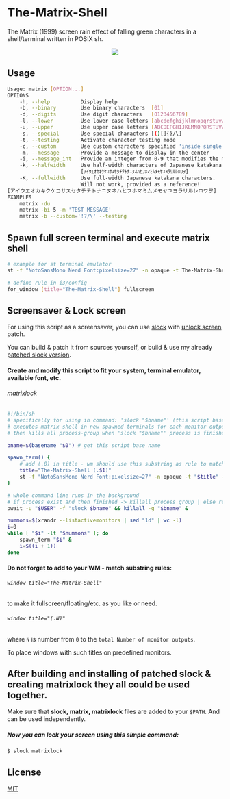 # The-Matrix-Shell
The Matrix (1999) screen rain effect of falling green characters in a shell/terminal written in POSIX sh.
<p align="center">
    <img src="https://raw.githubusercontent.com/WANDEX/The-Matrix-Shell/media/media/demo_1.gif"/>
</p>

## Usage
```sh
Usage: matrix [OPTION...]
OPTIONS
    -h, --help          Display help
    -b, --binary        Use binary characters  [01]
    -d, --digits        Use digit characters   [0123456789]
    -l, --lower         Use lower case letters [abcdefghijklmnopqrstuvwxyz]
    -u, --upper         Use upper case letters [ABCDEFGHIJKLMNOPQRSTUVWXYZ]
    -s, --special       Use special characters [()[]{}/\]
    -t, --testing       Activate character testing mode
    -c, --custom        Use custom characters specified 'inside single quotes'
    -m, --message       Provide a message to display in the center
    -i, --message_int   Provide an integer from 0-9 that modifies the message
    -k, --halfwidth     Use half-width characters of Japanese katakana
                        [ｱｲｳｴｵｶｷｸｹｺｻｽｾﾀﾁﾃﾄﾅﾆﾇﾈﾊﾋﾌﾎﾏﾐﾑﾒﾓﾔﾕﾖﾗﾘﾙﾚﾛﾜｦ]
    -K, --fullwidth     Use full-width Japanese katakana characters.
                        Will not work, provided as a reference!
[アイウエオカキクケコサスセタチテトナニヌネハヒフホマミムメモヤユヨラリルレロワヲ]
EXAMPLES
    matrix -du
    matrix -bi 5 -m 'TEST MESSAGE'
    matrix -b --custom='!?/\' --testing
```

## Spawn full screen terminal and execute matrix shell
```sh
# example for st terminal emulator
st -f "NotoSansMono Nerd Font:pixelsize=27" -n opaque -t The-Matrix-Shell -e matrix -du

# define rule in i3/config
for_window [title="The-Matrix-Shell"] fullscreen
```

## Screensaver & Lock screen
For using this script as a screensaver, you can use [slock](https://tools.suckless.org/slock/) with [unlock screen](https://tools.suckless.org/slock/patches/unlock_screen/) patch.

You can build & patch it from sources yourself, or build & use my already [patched slock version](https://github.com/WANDEX/slock).

#### Create and modify this script to fit your system, terminal emulator, available font, etc.
###### matrixlock
```sh
#!/bin/sh
# specifically for using in command: 'slock "$bname"' (this script base name)
# executes matrix shell in new spawned terminals for each monitor output
# then kills all process-group when 'slock "$bname"' process is finished

bname=$(basename "$0") # get this script base name

spawn_term() {
    # add (.0) in title - wm should use this substring as rule to match monitor output
    title="The-Matrix-Shell (.$1)"
    st -f "NotoSansMono Nerd Font:pixelsize=27" -n opaque -t "$title" -e matrix -du
}

# whole command line runs in the background
# if process exist and then finished -> killall process group | else return 1 (does nothing)
pwait -u "$USER" -f "slock $bname" && killall -g "$bname" &

nummons=$(xrandr --listactivemonitors | sed "1d" | wc -l)
i=0
while [ "$i" -lt "$nummons" ]; do
    spawn_term "$i" &
    i=$((i + 1))
done
```
#### Do not forget to add to your WM - match substring rules:
###### `window title="The-Matrix-Shell"`
to make it fullscreen/floating/etc. as you like or need.

###### `window title="(.N)"`
where `N` is number from `0` to the `total Number of monitor outputs`.

To place windows with such titles on predefined monitors.

## After building and installing of patched slock & creating matrixlock they all could be used together.
Make sure that **slock, matrix, matrixlock** files are added to your `$PATH`. And can be used independently.

##### Now you can lock your screen using this simple command:
```console
$ slock matrixlock
```

## License
[MIT](https://choosealicense.com/licenses/mit/)

